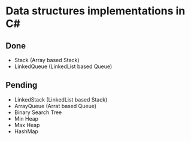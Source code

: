 # Data structures implementations in C#
## Done
- Stack (Array based Stack)
- LinkedQueue (LinkedList based Queue)

## Pending
- LinkedStack (LinkedList based Stack)
- ArrayQueue (Arrat based Queue)
- Binary Search Tree
- Min Heap
- Max Heap
- HashMap
